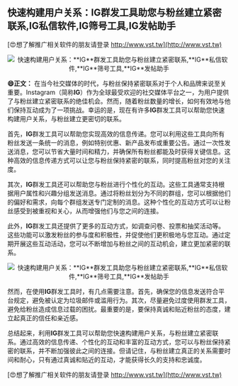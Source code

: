 ## **快速构建用户关系：**IG**群发工具助您与粉丝建立紧密联系,**IG**私信软件,**IG**筛号工具,**IG**发帖助手**

[😍想了解推广相关软件的朋友请登录 http://www.vst.tw](http://www.vst.tw)

 <center><img src="https://vst.tw/MP4/tuiguang/png/8.png" alt="快速构建用户关系：**IG**群发工具助您与粉丝建立紧密联系,**IG**私信软件,**IG**筛号工具,**IG**发帖助手"></center>

**😄正文：**
在当今社交媒体的时代，与粉丝保持紧密联系对于个人和品牌来说至关重要。Instagram（简称**IG**）作为全球最受欢迎的社交媒体平台之一，为用户提供了与粉丝建立紧密联系的绝佳机会。然而，随着粉丝数量的增长，如何有效地与他们保持互动成为了一项挑战。幸运的是，现在有许多**IG**群发工具可以帮助您快速构建用户关系，与粉丝建立更密切的联系。

首先，**IG**群发工具可以帮助您实现高效的信息传递。您可以利用这些工具向所有粉丝发送一条统一的消息，例如特别优惠、新产品发布或重要公告。通过一次性发送消息，您可以节省大量时间和精力，并确保所有粉丝都能及时获得关键信息。这种高效的信息传递方式可以让您与粉丝保持紧密的联系，同时提高粉丝对您的关注度。

其次，**IG**群发工具还可以帮助您与粉丝进行个性化的互动。这些工具通常支持根据用户属性和兴趣分组发送消息。通过将粉丝划分为不同的群组，您可以根据他们的偏好和需求，向每个群组发送专门定制的消息。这种个性化的互动方式可以让粉丝感受到被重视和关心，从而增强他们与您之间的连接。

此外，**IG**群发工具还提供了更多的互动方式，如调查问卷、投票和抽奖活动等。这些功能可以激发粉丝的参与度和积极性，并促使他们更积极地与您互动。通过定期开展这些互动活动，您可以不断增加与粉丝之间的互动机会，建立更加紧密的联系。

 <center><img src="https://vst.tw/MP4/tuiguang/png/0.png" alt="快速构建用户关系：**IG**群发工具助您与粉丝建立紧密联系,**IG**私信软件,**IG**筛号工具,**IG**发帖助手"></center>

然而，在使用**IG**群发工具时，有几点需要注意。首先，确保您的信息发送符合平台规定，避免被认定为垃圾邮件或滥用行为。其次，尽量避免过度使用群发工具，避免给粉丝造成信息过载的困扰。最重要的是，要保持真诚和贴近粉丝的态度，建立起真正的信任和亲近感。

总结起来，利用**IG**群发工具可以帮助您快速构建用户关系，与粉丝建立紧密联系。通过高效的信息传递、个性化的互动和丰富的互动方式，您可以与粉丝保持紧密的联系，并不断加强彼此之间的连接。但请记住，与粉丝建立真正的关系需要时间和耐心，只有通过真诚和贴近的互动，才能获得长久的支持和忠诚度。

[😍想了解推广相关软件的朋友请登录 http://www.vst.tw](http://www.vst.tw)



